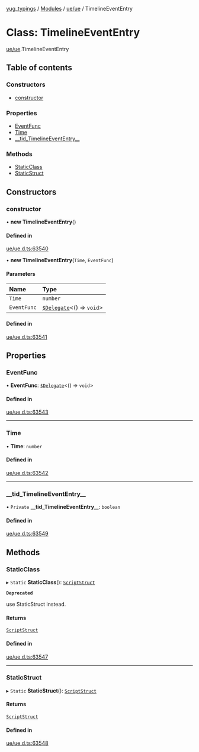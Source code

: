 [yug_typings](../README.md) / [Modules](../modules.md) / [ue/ue](../modules/ue_ue.md) / TimelineEventEntry

# Class: TimelineEventEntry

[ue/ue](../modules/ue_ue.md).TimelineEventEntry

## Table of contents

### Constructors

- [constructor](ue_ue.TimelineEventEntry.md#constructor)

### Properties

- [EventFunc](ue_ue.TimelineEventEntry.md#eventfunc)
- [Time](ue_ue.TimelineEventEntry.md#time)
- [\_\_tid\_TimelineEventEntry\_\_](ue_ue.TimelineEventEntry.md#__tid_timelineevententry__)

### Methods

- [StaticClass](ue_ue.TimelineEventEntry.md#staticclass)
- [StaticStruct](ue_ue.TimelineEventEntry.md#staticstruct)

## Constructors

### constructor

• **new TimelineEventEntry**()

#### Defined in

[ue/ue.d.ts:63540](https://github.com/YugMetaverse/yug_typings/blob/b7d9b19/ue/ue.d.ts#L63540)

• **new TimelineEventEntry**(`Time`, `EventFunc`)

#### Parameters

| Name | Type |
| :------ | :------ |
| `Time` | `number` |
| `EventFunc` | [`$Delegate`](../interfaces/ue_puerts._Delegate.md)<() => `void`\> |

#### Defined in

[ue/ue.d.ts:63541](https://github.com/YugMetaverse/yug_typings/blob/b7d9b19/ue/ue.d.ts#L63541)

## Properties

### EventFunc

• **EventFunc**: [`$Delegate`](../interfaces/ue_puerts._Delegate.md)<() => `void`\>

#### Defined in

[ue/ue.d.ts:63543](https://github.com/YugMetaverse/yug_typings/blob/b7d9b19/ue/ue.d.ts#L63543)

___

### Time

• **Time**: `number`

#### Defined in

[ue/ue.d.ts:63542](https://github.com/YugMetaverse/yug_typings/blob/b7d9b19/ue/ue.d.ts#L63542)

___

### \_\_tid\_TimelineEventEntry\_\_

• `Private` **\_\_tid\_TimelineEventEntry\_\_**: `boolean`

#### Defined in

[ue/ue.d.ts:63549](https://github.com/YugMetaverse/yug_typings/blob/b7d9b19/ue/ue.d.ts#L63549)

## Methods

### StaticClass

▸ `Static` **StaticClass**(): [`ScriptStruct`](ue_ue.ScriptStruct.md)

**`Deprecated`**

use StaticStruct instead.

#### Returns

[`ScriptStruct`](ue_ue.ScriptStruct.md)

#### Defined in

[ue/ue.d.ts:63547](https://github.com/YugMetaverse/yug_typings/blob/b7d9b19/ue/ue.d.ts#L63547)

___

### StaticStruct

▸ `Static` **StaticStruct**(): [`ScriptStruct`](ue_ue.ScriptStruct.md)

#### Returns

[`ScriptStruct`](ue_ue.ScriptStruct.md)

#### Defined in

[ue/ue.d.ts:63548](https://github.com/YugMetaverse/yug_typings/blob/b7d9b19/ue/ue.d.ts#L63548)
